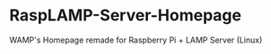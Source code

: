 RaspLAMP-Server-Homepage
========================

WAMP's Homepage remade for Raspberry Pi + LAMP Server (Linux)
